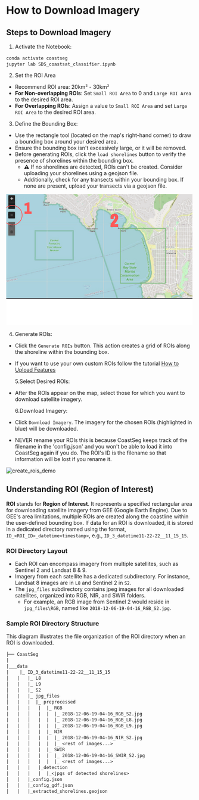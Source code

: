 # How to Download Imagery

## Steps to Download Imagery

1. Activate the Notebook:

```
conda activate coastseg
jupyter lab SDS_coastsat_classifier.ipynb
```

2. Set the ROI Area

- Recommend ROI area: 20km² - 30km²
- **For Non-overlapping ROIs**: Set `Small ROI Area` to 0 and `Large ROI Area` to the desired ROI area.
- **For Overlapping ROIs**: Assign a value to `Small ROI Area` and set `Large ROI Area` to the desired ROI area.

3. Define the Bounding Box:

- Use the rectangle tool (located on the map's right-hand corner) to draw a bounding box around your desired area.
- Ensure the bounding box isn't excessively large, or it will be removed.
- Before generating ROIs, click the `load shorelines` button to verify the presence of shorelines within the bounding box.
  - ⚠️ If no shorelines are detected, ROIs can't be created. Consider uploading your shorelines using a geojson file.
  - Additionally, check for any transects within your bounding box. If none are present, upload your transects via a geojson file.

![how to draw a bbox](assets/how-to-draw-bbox.png)

4. Generate ROIs:

- Click the `Generate ROIs` button. This action creates a grid of ROIs along the shoreline within the bounding box.

- If you want to use your own custom ROIs follow the tutorial [How to Upload Features](https://satelliteshorelines.github.io/CoastSeg/how-to-upload-features/)

  5.Select Desired ROIs:

- After the ROIs appear on the map, select those for which you want to download satellite imagery.

  6.Download Imagery:

- Click `Download Imagery`. The imagery for the chosen ROIs (highlighted in blue) will be downloaded.

- NEVER rename your ROIs this is because CoastSeg keeps track of the filename in the 'config.json' and you won't be able to load it into CoastSeg again if you do. The ROI's ID is the filename so that information will be lost if you rename it.

![create_rois_demo](https://user-images.githubusercontent.com/61564689/213065873-753a8b8c-eda7-45a6-96fb-d81b81cb54d2.gif)

## Understanding ROI (Region of Interest)

**ROI** stands for **Region of Interest**. It represents a specified rectangular area for downloading satellite imagery from GEE (Google Earth Engine). Due to GEE's area limitations, multiple ROIs are created along the coastline within the user-defined bounding box. If data for an ROI is downloaded, it is stored in a dedicated directory named using the format, `ID_<ROI_ID>_datetime<timestamp>`, e.g., `ID_3_datetime11-22-22__11_15_15`.

### ROI Directory Layout

- Each ROI can encompass imagery from multiple satellites, such as Sentinel 2 and Landsat 8 & 9.
- Imagery from each satellite has a dedicated subdirectory. For instance, Landsat 8 images are in `L8` and Sentinel 2 in `S2`.
- The `jpg_files` subdirectory contains jpeg images for all downloaded satellites, organized into RGB, NIR, and SWIR folders.
  - For example, an RGB image from Sentinel 2 would reside in `jpg_files\RGB`, named like `2018-12-06-19-04-16_RGB_S2.jpg`.

### Sample ROI Directory Structure

This diagram illustrates the file organization of the ROI directory when an ROI is downloaded.

```
├── CoastSeg
|
|___data
|    |_ ID_3_datetime11-22-22__11_15_15
│   |   |_ L8
│   |   |_ L9
│   |   |_ S2
│   |   |_ jpg_files
│   |   |  |_ preprocessed
|   │   |   |  |_ RGB
|   |   │   |  |  |_ 2018-12-06-19-04-16_RGB_S2.jpg
|   |   │   |  |  |_ 2018-12-06-19-04-16_RGB_L8.jpg
|   |   │   |  |  |_ 2018-12-06-19-04-16_RGB_L9.jpg
|   │   |   |  |_ NIR
|   |   │   |  |  |_ 2018-12-06-19-04-16_NIR_S2.jpg
|   |   │   |  |  |_ <rest of images...>
|   │   |   |  |_ SWIR
|   |   │   |  |  |_ 2018-12-06-19-04-16_SWIR_S2.jpg
|   |   │   |  |  |_ <rest of images...>
│   |   |   |_detection
|   │   |   |  |_<jpgs of detected shorelines>
│   |   |_config.json
│   |   |_config_gdf.json
│   |   |_extracted_shorelines.geojson
```
